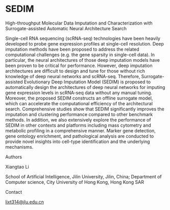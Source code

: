 # SEDIM
High-throughput Molecular Data Imputation and Characterization with Surrogate-assisted Automatic Neural Architecture Search

Single-cell RNA sequencing (scRNA-seq) technologies have been heavily developed to probe gene expression profiles at single-cell resolution. Deep imputation methods have been proposed to address the related computational challenges (e.g.
the gene sparsity in single-cell data). In particular, the neural architectures of those deep imputation models have been proven to be critical for performance. However, deep imputation architectures are difficult to design and tune for those without rich
knowledge of deep neural networks and scRNA-seq. Therefore, Surrogate-assisted Evolutionary Deep Imputation Model (SEDIM) is proposed to automatically design the architectures of deep neural networks for imputing gene expression levels in
scRNA-seq data without any manual tuning. Moreover, the proposed SEDIM constructs an offline surrogate model, which can accelerate the computational efficiency of the architectural search. Comprehensive studies show that SEDIM
significantly improves the imputation and clustering performance compared to other benchmark methods. In addition, we also extensively explore the performance of SEDIM in other contexts and platforms including mass cytometry and
metabolic profiling in a comprehensive manner. Marker gene detection, gene ontology enrichment, and pathological analysis are conducted to provide novel insights into cell-type identification and the underlying mechanisms.


Authors

Xiangtao Li

School of Artificial Intelligence, Jilin University, Jilin, China; Department of Computer science, City University of Hong Kong, Hong Kong SAR

Contact

lixt314@jlu.edu.cn
